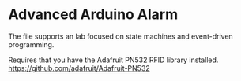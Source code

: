 # Advanced Arduino Alarm

The file supports an lab focused on state machines and event-driven programming.

Requires that you have the Adafruit PN532 RFID library installed.  https://github.com/adafruit/Adafruit-PN532
